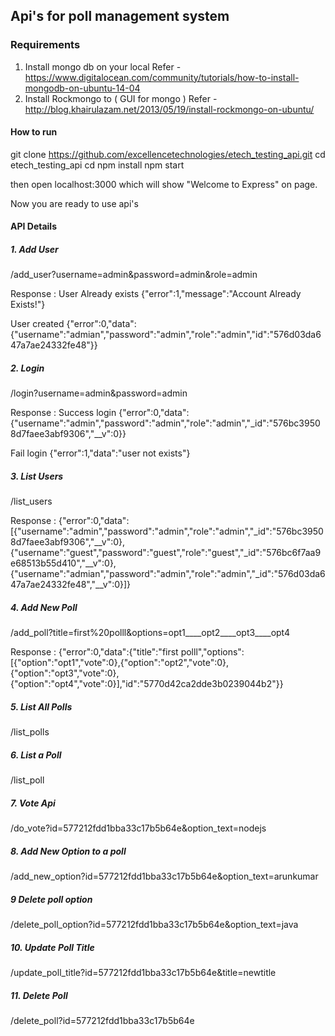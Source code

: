 ## Api's for poll management system

### Requirements
1. Install mongo db on your local
Refer - https://www.digitalocean.com/community/tutorials/how-to-install-mongodb-on-ubuntu-14-04
2. Install Rockmongo to ( GUI for mongo )
Refer - http://blog.khairulazam.net/2013/05/19/install-rockmongo-on-ubuntu/

#### How to run
git clone https://github.com/excellencetechnologies/etech_testing_api.git
cd etech_testing_api
cd npm install
npm start

then open localhost:3000
which will show "Welcome to Express" on page.

Now you are ready to use api's


#### API Details

##### 1. Add User
/add_user?username=admin&password=admin&role=admin

Response : 
User Already exists
{"error":1,"message":"Account Already Exists!"}

User created 
{"error":0,"data":{"username":"admian","password":"admin","role":"admin","id":"576d03da647a7ae24332fe48"}}

##### 2. Login
/login?username=admin&password=admin

Response : 
Success login
{"error":0,"data":{"username":"admin","password":"admin","role":"admin","_id":"576bc39508d7faee3abf9306","__v":0}}

Fail login
{"error":1,"data":"user not exists"}

##### 3. List Users
/list_users

Response : 
{"error":0,"data":[{"username":"admin","password":"admin","role":"admin","_id":"576bc39508d7faee3abf9306","__v":0},{"username":"guest","password":"guest","role":"guest","_id":"576bc6f7aa9e68513b55d410","__v":0},{"username":"admian","password":"admin","role":"admin","_id":"576d03da647a7ae24332fe48","__v":0}]}

##### 4. Add New Poll
/add_poll?title=first%20polll&options=opt1____opt2____opt3____opt4

Response : 
{"error":0,"data":{"title":"first polll","options":[{"option":"opt1","vote":0},{"option":"opt2","vote":0},{"option":"opt3","vote":0},{"option":"opt4","vote":0}],"id":"5770d42ca2dde3b0239044b2"}}

##### 5. List All Polls
/list_polls

##### 6. List a Poll
/list_poll

##### 7. Vote Api
/do_vote?id=577212fdd1bba33c17b5b64e&option_text=nodejs

##### 8. Add New Option to a poll
/add_new_option?id=577212fdd1bba33c17b5b64e&option_text=arunkumar

##### 9 Delete poll option
/delete_poll_option?id=577212fdd1bba33c17b5b64e&option_text=java

##### 10. Update Poll Title
/update_poll_title?id=577212fdd1bba33c17b5b64e&title=newtitle

##### 11. Delete Poll
/delete_poll?id=577212fdd1bba33c17b5b64e

